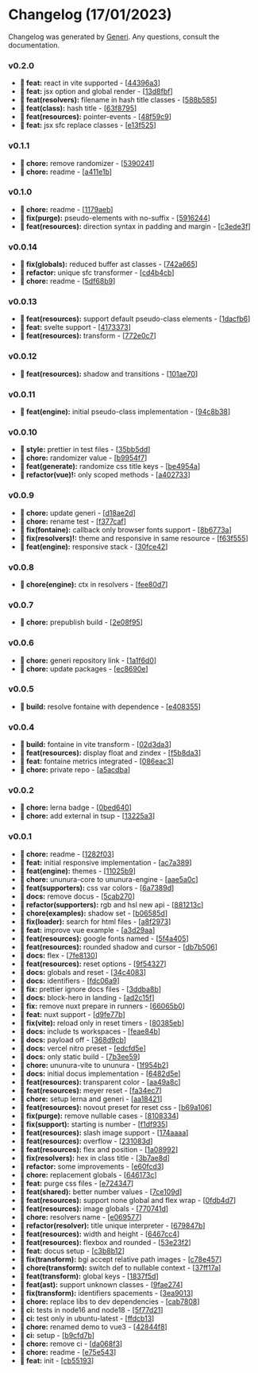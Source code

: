 # Changelog (17/01/2023)

Changelog was generated by [Generi](https://github.com/betterwrite/generi). Any questions, consult the documentation.

### v0.2.0

* **🎉 feat:** react in vite supported - [[44396a3](https://github.com/Novout/ununuracss/commit/44396a3)]
* **🎉 feat:** jsx option and global render - [[13d8fbf](https://github.com/Novout/ununuracss/commit/13d8fbf)]
* **🎉 feat(resolvers):** filename in hash title classes - [[588b585](https://github.com/Novout/ununuracss/commit/588b585)]
* **🎉 feat(class):** hash title - [[63f8795](https://github.com/Novout/ununuracss/commit/63f8795)]
* **🎉 feat(resources):** pointer-events - [[48f59c9](https://github.com/Novout/ununuracss/commit/48f59c9)]
* **🎉 feat:** jsx sfc replace classes - [[e13f525](https://github.com/Novout/ununuracss/commit/e13f525)]

### v0.1.1

* **🚧 chore:** remove randomizer - [[5390241](https://github.com/Novout/ununuracss/commit/5390241)]
* **🚧 chore:** readme - [[a411e1b](https://github.com/Novout/ununuracss/commit/a411e1b)]

### v0.1.0

* **🚧 chore:** readme - [[1179aeb](https://github.com/Novout/ununuracss/commit/1179aeb)]
* **🔧 fix(purge):** pseudo-elements with no-suffix - [[5916244](https://github.com/Novout/ununuracss/commit/5916244)]
* **🎉 feat(resources):** direction syntax in padding and margin - [[c3ede3f](https://github.com/Novout/ununuracss/commit/c3ede3f)]

### v0.0.14

* **🔧 fix(globals):** reduced buffer ast classes - [[742a665](https://github.com/Novout/ununuracss/commit/742a665)]
* **🚩 refactor:** unique sfc transformer - [[cd4b4cb](https://github.com/Novout/ununuracss/commit/cd4b4cb)]
* **🚧 chore:** readme - [[5df68b9](https://github.com/Novout/ununuracss/commit/5df68b9)]

### v0.0.13

* **🎉 feat(resources):** support default pseudo-class elements - [[1dacfb6](https://github.com/Novout/ununuracss/commit/1dacfb6)]
* **🎉 feat:** svelte support - [[4173373](https://github.com/Novout/ununuracss/commit/4173373)]
* **🎉 feat(resources):** transform - [[772e0c7](https://github.com/Novout/ununuracss/commit/772e0c7)]

### v0.0.12

* **🎉 feat(resources):** shadow and transitions - [[101ae70](https://github.com/Novout/ununuracss/commit/101ae70)]

### v0.0.11

* **🎉 feat(engine):** initial pseudo-class implementation - [[94c8b38](https://github.com/Novout/ununuracss/commit/94c8b38)]

### v0.0.10

* **🎨 style:** prettier in test files - [[35bb5dd](https://github.com/Novout/ununuracss/commit/35bb5dd)]
* **🚧 chore:** randomizer value - [[b9954f7](https://github.com/Novout/ununuracss/commit/b9954f7)]
* **🎉 feat(generate):** randomize css title keys - [[be4954a](https://github.com/Novout/ununuracss/commit/be4954a)]
* **🚩 refactor(vue)!:** only scoped methods - [[a402733](https://github.com/Novout/ununuracss/commit/a402733)]

### v0.0.9

* **🚧 chore:** update generi - [[d18ae2d](https://github.com/Novout/ununuracss/commit/d18ae2d)]
* **🚧 chore:** rename test - [[f377caf](https://github.com/Novout/ununuracss/commit/f377caf)]
* **🔧 fix(fontaine):** callback only browser fonts support - [[8b6773a](https://github.com/Novout/ununuracss/commit/8b6773a)]
* **🔧 fix(resolvers)!:** theme and responsive in same resource - [[f63f555](https://github.com/Novout/ununuracss/commit/f63f555)]
* **🎉 feat(engine):** responsive stack - [[30fce42](https://github.com/Novout/ununuracss/commit/30fce42)]

### v0.0.8

* **🚧 chore(engine):** ctx in resolvers - [[fee80d7](https://github.com/Novout/ununuracss/commit/fee80d7)]

### v0.0.7

* **🚧 chore:** prepublish build - [[2e08f95](https://github.com/Novout/ununuracss/commit/2e08f95)]

### v0.0.6

* **🚧 chore:** generi repository link - [[1a1f6d0](https://github.com/Novout/ununuracss/commit/1a1f6d0)]
* **🚧 chore:** update packages - [[ec8690e](https://github.com/Novout/ununuracss/commit/ec8690e)]

### v0.0.5

* **📐 build:** resolve fontaine with dependence - [[e408355](https://github.com/Novout/ununuracss/commit/e408355)]

### v0.0.4

* **📐 build:** fontaine in vite transform - [[02d3da3](https://github.com/Novout/ununuracss/commit/02d3da3)]
* **🎉 feat(resources):** display float and zindex - [[f5b8da3](https://github.com/Novout/ununuracss/commit/f5b8da3)]
* **🎉 feat:** fontaine metrics integrated - [[086eac3](https://github.com/Novout/ununuracss/commit/086eac3)]
* **🚧 chore:** private repo - [[a5acdba](https://github.com/Novout/ununuracss/commit/a5acdba)]

### v0.0.2

* **🚧 chore:** lerna badge - [[0bed640](https://github.com/Novout/ununuracss/commit/0bed640)]
* **🚧 chore:** add external in tsup - [[13225a3](https://github.com/Novout/ununuracss/commit/13225a3)]

### v0.0.1

* **🚧 chore:** readme - [[1282f03](https://github.com/Novout/ununuracss/commit/1282f03)]
* **🎉 feat:** initial responsive implementation - [[ac7a389](https://github.com/Novout/ununuracss/commit/ac7a389)]
* **🎉 feat(engine):** themes - [[11025b9](https://github.com/Novout/ununuracss/commit/11025b9)]
* **🚧 chore:** ununura-core to ununura-engine - [[aae5a0c](https://github.com/Novout/ununuracss/commit/aae5a0c)]
* **🎉 feat(supporters):** css var colors - [[6a7389d](https://github.com/Novout/ununuracss/commit/6a7389d)]
* **📝 docs:** remove docus - [[5cab270](https://github.com/Novout/ununuracss/commit/5cab270)]
* **🚩 refactor(supporters):** rgb and hsl new api - [[881213c](https://github.com/Novout/ununuracss/commit/881213c)]
* **🚧 chore(examples):** shadow set - [[b06585d](https://github.com/Novout/ununuracss/commit/b06585d)]
* **🔧 fix(loader):** search for html files - [[a8f2973](https://github.com/Novout/ununuracss/commit/a8f2973)]
* **🎉 feat:** improve vue example - [[a3d29aa](https://github.com/Novout/ununuracss/commit/a3d29aa)]
* **🎉 feat(resources):** google fonts named - [[5f4a405](https://github.com/Novout/ununuracss/commit/5f4a405)]
* **🎉 feat(resources):** rounded shadow and cursor - [[db7b506](https://github.com/Novout/ununuracss/commit/db7b506)]
* **📝 docs:** flex - [[7fe8130](https://github.com/Novout/ununuracss/commit/7fe8130)]
* **🎉 feat(resources):** reset options - [[9f54327](https://github.com/Novout/ununuracss/commit/9f54327)]
* **📝 docs:** globals and reset - [[34c4083](https://github.com/Novout/ununuracss/commit/34c4083)]
* **📝 docs:** identifiers - [[fdc06a9](https://github.com/Novout/ununuracss/commit/fdc06a9)]
* **🔧 fix:** prettier ignore docs files - [[3ddba8b](https://github.com/Novout/ununuracss/commit/3ddba8b)]
* **📝 docs:** block-hero in landing - [[ad2c15f](https://github.com/Novout/ununuracss/commit/ad2c15f)]
* **🔧 fix:** remove nuxt prepare in runners - [[66065b0](https://github.com/Novout/ununuracss/commit/66065b0)]
* **🎉 feat:** nuxt support - [[d9fe77b](https://github.com/Novout/ununuracss/commit/d9fe77b)]
* **🔧 fix(vite):** reload only in reset timers - [[80385eb](https://github.com/Novout/ununuracss/commit/80385eb)]
* **📝 docs:** include ts workspaces - [[feae84b](https://github.com/Novout/ununuracss/commit/feae84b)]
* **📝 docs:** payload off - [[368d9cb](https://github.com/Novout/ununuracss/commit/368d9cb)]
* **📝 docs:** vercel nitro preset - [[edcfd5e](https://github.com/Novout/ununuracss/commit/edcfd5e)]
* **📝 docs:** only static build - [[7b3ee59](https://github.com/Novout/ununuracss/commit/7b3ee59)]
* **🚧 chore:** ununura-vite to ununura - [[1f954b2](https://github.com/Novout/ununuracss/commit/1f954b2)]
* **📝 docs:** initial docus implementation - [[6482d5e](https://github.com/Novout/ununuracss/commit/6482d5e)]
* **🎉 feat(resources):** transparent color - [[aa49a8c](https://github.com/Novout/ununuracss/commit/aa49a8c)]
* **🎉 feat(resources):** meyer reset - [[fa34ec7](https://github.com/Novout/ununuracss/commit/fa34ec7)]
* **🚧 chore:** setup lerna and generi - [[aa18421](https://github.com/Novout/ununuracss/commit/aa18421)]
* **🎉 feat(resources):** novout preset for reset css - [[b69a106](https://github.com/Novout/ununuracss/commit/b69a106)]
* **🔧 fix(purge):** remove nullable cases - [[8108334](https://github.com/Novout/ununuracss/commit/8108334)]
* **🔧 fix(support):** starting is number - [[f1df935](https://github.com/Novout/ununuracss/commit/f1df935)]
* **🎉 feat(resources):** slash image support - [[174aaaa](https://github.com/Novout/ununuracss/commit/174aaaa)]
* **🎉 feat(resources):** overflow - [[231083d](https://github.com/Novout/ununuracss/commit/231083d)]
* **🎉 feat(resources):** flex and position - [[1a08992](https://github.com/Novout/ununuracss/commit/1a08992)]
* **🔧 fix(resolvers):** hex in class title - [[3b7ae8d](https://github.com/Novout/ununuracss/commit/3b7ae8d)]
* **🚩 refactor:** some improvements - [[e60fcd3](https://github.com/Novout/ununuracss/commit/e60fcd3)]
* **🚧 chore:** replacement globals - [[646173c](https://github.com/Novout/ununuracss/commit/646173c)]
* **🎉 feat:** purge css files - [[e724347](https://github.com/Novout/ununuracss/commit/e724347)]
* **🎉 feat(shared):** better number values - [[7ce109d](https://github.com/Novout/ununuracss/commit/7ce109d)]
* **🎉 feat(resources):** support none global and flex wrap - [[0fdb4d7](https://github.com/Novout/ununuracss/commit/0fdb4d7)]
* **🎉 feat(resources):** image globals - [[770741d](https://github.com/Novout/ununuracss/commit/770741d)]
* **🚧 chore:** resolvers name - [[e069577](https://github.com/Novout/ununuracss/commit/e069577)]
* **🚩 refactor(resolver):** title unique interpreter - [[679847b](https://github.com/Novout/ununuracss/commit/679847b)]
* **🎉 feat(resources):** width and height - [[6467cc4](https://github.com/Novout/ununuracss/commit/6467cc4)]
* **🎉 feat(resources):** flexbox and rounded - [[53e23f2](https://github.com/Novout/ununuracss/commit/53e23f2)]
* **🎉 feat:** docus setup - [[c3b8b12](https://github.com/Novout/ununuracss/commit/c3b8b12)]
* **🔧 fix(transform):** bgi accept relative path images - [[c78e457](https://github.com/Novout/ununuracss/commit/c78e457)]
* **🚧 chore(transform):** switch def to nullable context - [[37ff17a](https://github.com/Novout/ununuracss/commit/37ff17a)]
* **🎉 feat(transform):** global keys - [[1837f5d](https://github.com/Novout/ununuracss/commit/1837f5d)]
* **🎉 feat(ast):** support unknown classes - [[9fae274](https://github.com/Novout/ununuracss/commit/9fae274)]
* **🔧 fix(transform):** identifiers spacements - [[3ea9013](https://github.com/Novout/ununuracss/commit/3ea9013)]
* **🚧 chore:** replace libs to dev dependencies - [[cab7808](https://github.com/Novout/ununuracss/commit/cab7808)]
* **🗿 ci:** tests in node16 and node18 - [[5f77d21](https://github.com/Novout/ununuracss/commit/5f77d21)]
* **🗿 ci:** test only in ubuntu-latest - [[ffdcb13](https://github.com/Novout/ununuracss/commit/ffdcb13)]
* **🚧 chore:** renamed demo to vue3 - [[42844f8](https://github.com/Novout/ununuracss/commit/42844f8)]
* **🗿 ci:** setup - [[b9cfd7b](https://github.com/Novout/ununuracss/commit/b9cfd7b)]
* **🚧 chore:** remove ci - [[da068f3](https://github.com/Novout/ununuracss/commit/da068f3)]
* **🚧 chore:** readme - [[e75e543](https://github.com/Novout/ununuracss/commit/e75e543)]
* **🎉 feat:** init - [[cb55193](https://github.com/Novout/ununuracss/commit/cb55193)]
